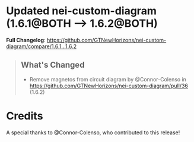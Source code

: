 # Updated nei-custom-diagram (1.6.1@BOTH --> 1.6.2@BOTH)
**Full Changelog**: https://github.com/GTNewHorizons/nei-custom-diagram/compare/1.6.1...1.6.2
>## What's Changed
> * Remove magnetos from circuit diagram by @Connor-Colenso in https://github.com/GTNewHorizons/nei-custom-diagram/pull/36 (1.6.2)
>

# Credits
A special thanks to @Connor-Colenso, who contributed to this release!